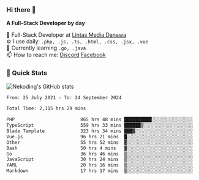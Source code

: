 ### Hi there 👋

**A Full-Stack Developer by day**

🔭 Full-Stack Developer at [Lintas Media Danawa](https://www.lintasmediadanawa.com/)  
⚙️ I use daily: `.php, .js, .ts, .html, .css, .jsx, .vue`  
🌱 Currently learning `.go, .java`  
📫 How to reach me: [Discord](https://discordapp.com/users/984448732999327766)  [Facebook](https://fb.me/tyvandi)  

### 🚀 Quick Stats  

![Nekoding's GitHub stats](https://github-readme-stats.vercel.app/api?username=nekoding&show_icons=true)

<!--START_SECTION:waka-->

```txt
From: 25 July 2021 - To: 24 September 2024

Total Time: 2,115 hrs 29 mins

PHP                        865 hrs 48 mins ██████████░░░░░░░░░░░░░░░   39.87 %
TypeScript                 559 hrs 33 mins ██████▒░░░░░░░░░░░░░░░░░░   25.77 %
Blade Template             323 hrs 34 mins ███▓░░░░░░░░░░░░░░░░░░░░░   14.90 %
Vue.js                     96 hrs 21 mins  █░░░░░░░░░░░░░░░░░░░░░░░░   04.44 %
Other                      55 hrs 52 mins  ▓░░░░░░░░░░░░░░░░░░░░░░░░   02.57 %
Bash                       50 hrs 4 mins   ▓░░░░░░░░░░░░░░░░░░░░░░░░   02.31 %
Go                         36 hrs 46 mins  ▒░░░░░░░░░░░░░░░░░░░░░░░░   01.69 %
JavaScript                 30 hrs 24 mins  ▒░░░░░░░░░░░░░░░░░░░░░░░░   01.40 %
YAML                       20 hrs 16 mins  ▒░░░░░░░░░░░░░░░░░░░░░░░░   00.93 %
Markdown                   17 hrs 17 mins  ▒░░░░░░░░░░░░░░░░░░░░░░░░   00.80 %
```

<!--END_SECTION:waka-->

<!--
**nekoding/nekoding** is a ✨ _special_ ✨ repository because its `README.md` (this file) appears on your GitHub profile.

Here are some ideas to get you started:

- 🔭 I’m currently working on ...
- 🌱 I’m currently learning ...
- 👯 I’m looking to collaborate on ...
- 🤔 I’m looking for help with ...
- 💬 Ask me about ...
- 📫 How to reach me: ...
- 😄 Pronouns: ...
- ⚡ Fun fact: ...
-->
